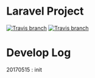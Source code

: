 # Laravel Project

[![Travis branch](https://img.shields.io/badge/status-developing-blue.svg)]()
[![Travis branch](https://img.shields.io/badge/complete-0%-red.svg)]()

# Develop Log

20170515 : init